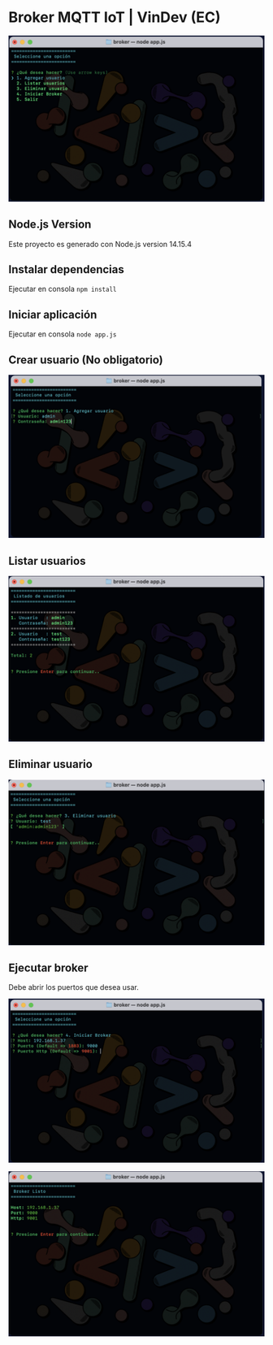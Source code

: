 # Broker MQTT IoT | VinDev (EC)

![](img/references/1.png)

## Node.js Version

Este proyecto es generado con Node.js version 14.15.4

## Instalar dependencias

Ejecutar en consola `npm install`

## Iniciar aplicación

Ejecutar en consola `node app.js`

## Crear usuario (No obligatorio)

![](img/references/2.png)

## Listar usuarios

![](img/references/3.png)

## Eliminar usuario

![](img/references/4.png)

## Ejecutar broker

Debe abrir los puertos que desea usar.

![](img/references/5.png)

![](img/references/6.png)
